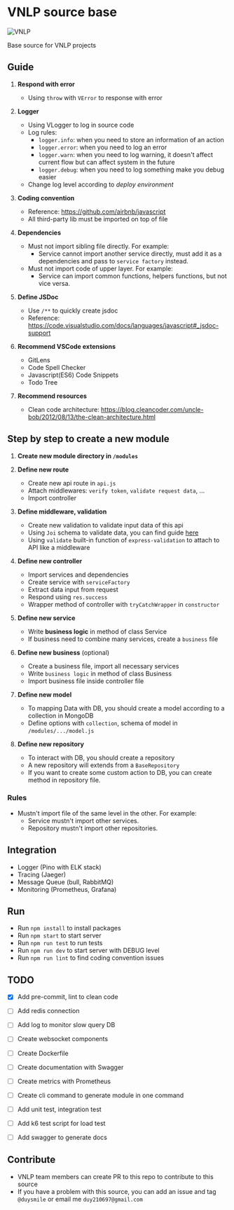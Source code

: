 # VNLP source base
![VNLP](https://img.shields.io/badge/VNLP%20Tech-vnlp.ai-brightgreen)

Base source for VNLP projects


## Guide
1. **Respond with error**
    - Using `throw` with `VError` to response with error

2. **Logger**
    - Using VLogger to log in source code
    - Log rules:
        - `logger.info`: when you need to store an information of an action
        - `logger.error`: when you need to log an error
        - `logger.warn`: when you need to log warning, it doesn't affect current flow but can affect system in the future
        - `logger.debug`: when you need to log something make you debug easier
    - Change log level according to *deploy environment*

3. **Coding convention**
    - Reference: https://github.com/airbnb/javascript
    - All third-party lib must be imported on top of file

4. **Dependencies**
    - Must not import sibling file directly. For example:
        - Service cannot import another service directly, must add it as a dependencies and pass to `service factory` instead.
    - Must not import code of upper layer. For example:
        - Service can import common functions, helpers functions, but not vice versa.

5. **Define JSDoc**
    - Use `/**` to quickly create jsdoc
    - Reference: https://code.visualstudio.com/docs/languages/javascript#_jsdoc-support

6. **Recommend VSCode extensions**
    - GitLens
    - Code Spell Checker
    - Javascript(ES6) Code Snippets
    - Todo Tree

7. **Recommend resources**
    - Clean code architecture: https://blog.cleancoder.com/uncle-bob/2012/08/13/the-clean-architecture.html

## Step by step to create a new module
1. **Create new module directory in `/modules`**

2. **Define new route**
    - Create new api route in `api.js`
    - Attach middlewares: `verify token`, `validate request data`, ...
    - Import controller

3. **Define middleware, validation**
    - Create new validation to validate input data of this api
    - Using `Joi` schema to validate data, you can find guide [here](https://joi.dev/api/?v=17.4.2)
    - Using `validate` built-in function of `express-validation` to attach to API like a middleware

4. **Define new controller**
    - Import services and dependencies
    - Create service with `serviceFactory`
    - Extract data input from request
    - Respond using `res.success`
    - Wrapper method of controller with `tryCatchWrapper` in `constructor`

5. **Define new service**
    - Write **business logic** in method of class Service
    - If business need to combine many services, create a `business` file

6. **Define new business** (optional)
    - Create a business file, import all necessary services
    - Write `business logic` in method of class Business
    - Import business file inside controller file

7. **Define new model**
    - To mapping Data with DB, you should create a model according to a collection in MongoDB
    - Define options with `collection`, schema of model in `/modules/.../model.js`

8. **Define new repository**
    - To interact with DB, you should create a repository
    - A new repository will extends from a `BaseRepository`
    - If you want to create some custom action to DB, you can create method in repository file.


### Rules
- Mustn't import file of the same level in the other. For example:
    - Service mustn't import other services.
    - Repository mustn't import other repositories.

## Integration
- Logger (Pino with ELK stack)
- Tracing (Jaeger)
- Message Queue (bull, RabbitMQ)
- Monitoring (Prometheus, Grafana)


## Run
- Run `npm install` to install packages
- Run `npm start` to start server
- Run `npm run test` to run tests
- Run `npm run dev` to start server with DEBUG level
- Run `npm run lint` to find coding convention issues

## TODO
- [x] Add pre-commit, lint to clean code
- [ ] Add redis connection
- [ ] Add log to monitor slow query DB
- [ ] Create websocket components
- [ ] Create Dockerfile
- [ ] Create documentation with Swagger
- [ ] Create metrics with Prometheus
- [ ] Create cli command to generate module in one command
- [ ] Add unit test, integration test
- [ ] Add k6 test script for load test
- [ ] Add swagger to generate docs


## Contribute
- VNLP team members can create PR to this repo to contribute to this source
- If you have a problem with this source, you can add an issue and tag `@duysmile` or email me `duy210697@gmail.com`
